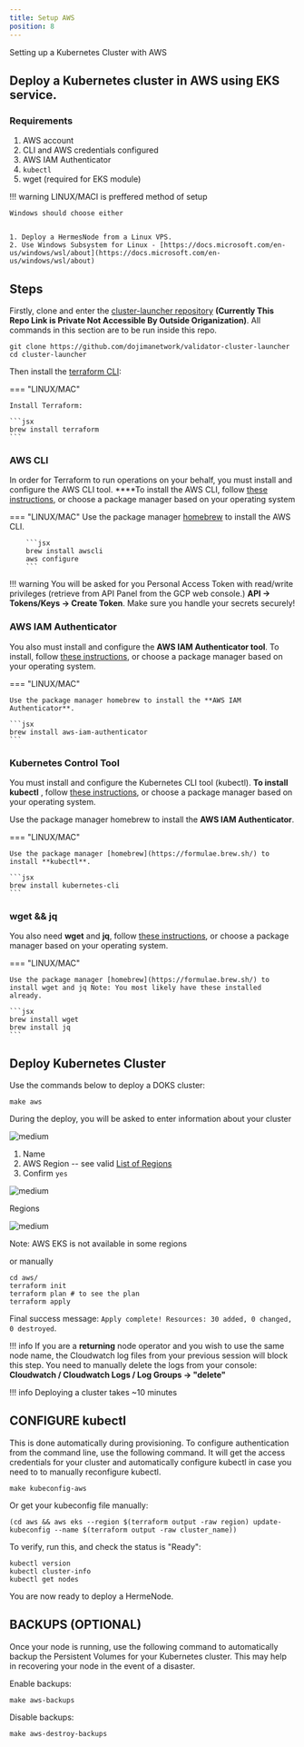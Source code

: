 ```yaml
---
title: Setup AWS
position: 8
---
```


Setting up a Kubernetes Cluster with AWS

## Deploy a Kubernetes cluster in AWS using EKS service.

### Requirements

1. AWS account
2. CLI and AWS credentials configured
3. AWS IAM Authenticator
4. `kubectl`
5. wget (required for EKS module)

!!! warning
    LINUX/MACI is preffered method of setup

    Windows should choose either

    
    1. Deploy a HermesNode from a Linux VPS. 
    2. Use Windows Subsystem for Linux - [https://docs.microsoft.com/en-us/windows/wsl/about](https://docs.microsoft.com/en-us/windows/wsl/about)
    
## Steps

Firstly, clone and enter the [cluster-launcher repository](https://github.com/dojimanetwork/validator-cluster-launcher) **(Currently This Repo Link is Private Not Accessible By Outside Origanization)**. All commands in this section are to be run inside this repo.

```
git clone https://github.com/dojimanetwork/validator-cluster-launcher
cd cluster-launcher
```

Then install the [terraform CLI](https://www.terraform.io/):

=== "LINUX/MAC"

    Install Terraform:

    ```jsx
    brew install terraform
    ```

### AWS CLI

In order for Terraform to run operations on your behalf, you must install and configure the AWS CLI tool. \*\*\*\*To install the AWS CLI, follow [these instructions](https://docs.aws.amazon.com/cli/latest/userguide/install-cliv2-mac.html), or choose a package manager based on your operating system

=== "LINUX/MAC"
     Use the package manager [homebrew](https://formulae.brew.sh/) to install the AWS CLI.

        ```jsx
        brew install awscli
        aws configure
        ```

!!! warning
    You will be asked for you Personal Access Token with read/write privileges (retrieve from API Panel from the GCP web console.)
    **API -> Tokens/Keys -> Create Token**.
    Make sure you handle your secrets securely!

### AWS IAM Authenticator

You also must install and configure the **AWS IAM Authenticator tool**. To install, follow [these instructions](https://docs.aws.amazon.com/eks/latest/userguide/install-aws-iam-authenticator.html), or choose a package manager based on your operating system.

=== "LINUX/MAC"

    Use the package manager homebrew to install the **AWS IAM Authenticator**.

    ```jsx
    brew install aws-iam-authenticator
    ```

### Kubernetes Control Tool

You must install and configure the Kubernetes CLI tool (kubectl). **To install kubectl** , follow [these instructions](https://kubernetes.io/docs/tasks/tools/install-kubectl/), or choose a package manager based on your operating system.

Use the package manager homebrew to install the **AWS IAM Authenticator**.

=== "LINUX/MAC"

    Use the package manager [homebrew](https://formulae.brew.sh/) to install **kubectl**.

    ```jsx
    brew install kubernetes-cli
    ```

### wget && jq

You also need **wget** and **jq**, follow [these instructions](https://www.gnu.org/software/wget/), or choose a package manager based on your operating system.


=== "LINUX/MAC"

    Use the package manager [homebrew](https://formulae.brew.sh/) to install wget and jq Note: You most likely have these installed already.

    ```jsx
    brew install wget
    brew install jq
    ```


## Deploy Kubernetes Cluster

Use the commands below to deploy a DOKS cluster:

```
make aws
```

During the deploy, you will be asked to enter information about your cluster

![medium](https://dojima-images.s3.ap-south-1.amazonaws.com/dojima-docs/img/awseks.png)

1. Name
2. AWS Region -- see valid [List of Regions](https://docs.aws.amazon.com/general/latest/gr/rande.html#regional-endpoints)
3. Confirm `yes`

![medium](../../../img/hermes/awsregion.png)

Regions

![medium](../../../img/hermes/awseks.png)

Note: AWS EKS is not available in some regions

or manually

```
cd aws/
terraform init
terraform plan # to see the plan
terraform apply
```

Final success message: `Apply complete! Resources: 30 added, 0 changed, 0 destroyed`.

!!! info
    If you are a **returning** node operator and you wish to use the same node name, the Cloudwatch log files from your previous session will block this step. You need to manually delete the logs from your console:
    **Cloudwatch / Cloudwatch Logs / Log Groups -> "delete"**

!!! info
    Deploying a cluster takes ~10 minutes

## CONFIGURE kubectl

This is done automatically during provisioning. To configure authentication from the command line, use the following command. It will get the access credentials for your cluster and automatically configure kubectl in case you need to to manually reconfigure kubectl.

```
make kubeconfig-aws
```

Or get your kubeconfig file manually:

```
(cd aws && aws eks --region $(terraform output -raw region) update-kubeconfig --name $(terraform output -raw cluster_name))
```

To verify, run this, and check the status is "Ready":

```
kubectl version
kubectl cluster-info
kubectl get nodes
```

You are now ready to deploy a HermeNode.

## BACKUPS (OPTIONAL)

Once your node is running, use the following command to automatically backup the Persistent Volumes for your Kubernetes cluster. This may help in recovering your node in the event of a disaster.

Enable backups:

```
make aws-backups
```

Disable backups:

```
make aws-destroy-backups
```
